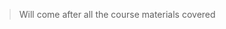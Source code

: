 <!-- # The Why
 - Talk about why I decided to make this course with my story (Liking). Frustration
 - Talk about purpose (Reciprocity. I want to help)
 - Talk about what makes this course special than any others
 - Talk about my credentials and what makes me special
 - Scarcity: This course is special. Fear of missing out
 - Consensus
 - Liking -->


<!--
## Credentials
 - Reciprocity:
I've been giving out content for free for the since 2016 November. I've been helping and hundreds of thousands developers all around the world through my blog. I care and I want to help.

 - Scarcity:
You are going to be able find anything like this on the internet. The full complete Swift tutorials for intermediate such as Generics, enum, protocl, functional? It tooks me thousands of hours for me to learn all these concepts as Swift is my first programming langauge. You will not going to find anything like this. Also,

 - Authority:
 I've been a tutor for the last 5 years in my life teaching students in various topics in Math, Chemistry, Biology, and programming. I have mover 10,000 developers follow me on my blog, and gets a couple thousands developers visit my blog and read my tutorials. They come, because not only I provide great value for in exchange for their time but also humor and fun.

 - Consistency:
If you've been to my blog and saw, look, if you really want to get better and move to the next level for real, you've come to the right place.

 - Liking:
Swift is first programming language, and I'm young, and I still don't know much, but I know how you feel. Closures, completion handlers? Those are tough. I've taken course online such as Devslopes, Treehouse, Lynda, but none of them cover the basic fundamentals. If you gotta know how enum works, the meaning of trailing closures and @escaping closures. They are must. Come on, if you don't take this course, you are missing out.

 - Clearly state the why. Like Apple, change the world. People buy into my dream and vision.
 - Scarcity


 Talk about negatives and struggle first.
 - Talk about the surveys I've conducted
 - -->

> Will come after all the course materials covered
